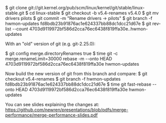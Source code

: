 $ git clone git://git.kernel.org/pub/scm/linux/kernel/git/stable/linux-stable.git
$ cd linux-stable
$ git checkout -b v5.4-renames v5.4.0
$ git mv drivers pilots
$ git commit -m "Rename drivers -> pilots"
$ git branch -f hwmon-updates fd8bdb23b91876ac1e624337bb88dc1dcc21d67e
$ git rev-list --count 4703d9119972bf586d2cca76ec6438f819ffa30e..hwmon-updates


With an "old" version of git (e.g. git-2.25.0):

$ git config merge.directoryRenames true
$ time git -c merge.renameLimit=30000 rebase -m --onto HEAD 4703d9119972bf586d2cca76ec6438f819ffa30e hwmon-updates


Now build the new version of git from this branch and compare:
$ git checkout v5.4-renames
$ git branch -f hwmon-updates fd8bdb23b91876ac1e624337bb88dc1dcc21d67e
$ time git fast-rebase --onto HEAD 4703d9119972bf586d2cca76ec6438f819ffa30e hwmon-updates


You can see slides explaining the changes at:
  https://github.com/newren/presentations/blob/pdfs/merge-performance/merge-performance-slides.pdf
